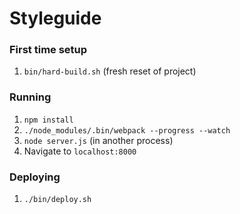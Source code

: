 # Styleguide

### First time setup

1. `bin/hard-build.sh` (fresh reset of project)

### Running

1. `npm install`
1. `./node_modules/.bin/webpack --progress --watch`
1. `node server.js` (in another process)
1. Navigate to `localhost:8000`

### Deploying

1. `./bin/deploy.sh`